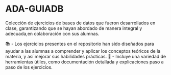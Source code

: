 # ADA-GUIADB
Colección de ejercicios de bases de datos que fueron desarrollados en clase, garantizando que se hayan abordado de manera integral y adecuada,en colaboración con sus alumnas.  

📚 - Los ejercicios presentes en el repositorio han sido diseñados para ayudar a las alumnas a comprender y aplicar los conceptos teóricos de la materia, y así mejorar sus habilidades prácticas. 
📌 - Incluye una variedad de herramientas útiles, como documentación detallada y explicaciones paso a paso de los ejercicios.
